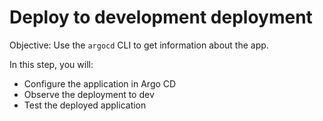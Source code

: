 # Deploy to development deployment

Objective:
Use the `argocd` CLI to get information about the app.

In this step, you will:
* Configure the application in Argo CD
* Observe the deployment to dev
* Test the deployed application


